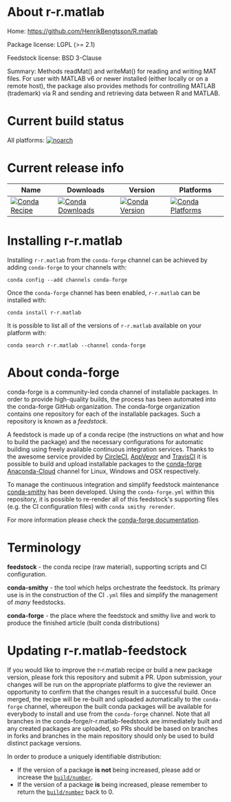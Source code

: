 About r-r.matlab
================

Home: https://github.com/HenrikBengtsson/R.matlab

Package license: LGPL (>= 2.1)

Feedstock license: BSD 3-Clause

Summary: Methods readMat() and writeMat() for reading and writing MAT files.  For user with MATLAB v6 or newer installed (either locally or on a remote host), the package also provides methods for controlling MATLAB (trademark) via R and sending and retrieving data between R and MATLAB.



Current build status
====================

All platforms:
[![noarch](https://img.shields.io/circleci/project/github/conda-forge/r-r.matlab-feedstock/master.svg?label=noarch)](https://circleci.com/gh/conda-forge/r-r.matlab-feedstock)

Current release info
====================

| Name | Downloads | Version | Platforms |
| --- | --- | --- | --- |
| [![Conda Recipe](https://img.shields.io/badge/recipe-r--r.matlab-green.svg)](https://anaconda.org/conda-forge/r-r.matlab) | [![Conda Downloads](https://img.shields.io/conda/dn/conda-forge/r-r.matlab.svg)](https://anaconda.org/conda-forge/r-r.matlab) | [![Conda Version](https://img.shields.io/conda/vn/conda-forge/r-r.matlab.svg)](https://anaconda.org/conda-forge/r-r.matlab) | [![Conda Platforms](https://img.shields.io/conda/pn/conda-forge/r-r.matlab.svg)](https://anaconda.org/conda-forge/r-r.matlab) |

Installing r-r.matlab
=====================

Installing `r-r.matlab` from the `conda-forge` channel can be achieved by adding `conda-forge` to your channels with:

```
conda config --add channels conda-forge
```

Once the `conda-forge` channel has been enabled, `r-r.matlab` can be installed with:

```
conda install r-r.matlab
```

It is possible to list all of the versions of `r-r.matlab` available on your platform with:

```
conda search r-r.matlab --channel conda-forge
```


About conda-forge
=================

conda-forge is a community-led conda channel of installable packages.
In order to provide high-quality builds, the process has been automated into the
conda-forge GitHub organization. The conda-forge organization contains one repository
for each of the installable packages. Such a repository is known as a *feedstock*.

A feedstock is made up of a conda recipe (the instructions on what and how to build
the package) and the necessary configurations for automatic building using freely
available continuous integration services. Thanks to the awesome service provided by
[CircleCI](https://circleci.com/), [AppVeyor](https://www.appveyor.com/)
and [TravisCI](https://travis-ci.org/) it is possible to build and upload installable
packages to the [conda-forge](https://anaconda.org/conda-forge)
[Anaconda-Cloud](https://anaconda.org/) channel for Linux, Windows and OSX respectively.

To manage the continuous integration and simplify feedstock maintenance
[conda-smithy](https://github.com/conda-forge/conda-smithy) has been developed.
Using the ``conda-forge.yml`` within this repository, it is possible to re-render all of
this feedstock's supporting files (e.g. the CI configuration files) with ``conda smithy rerender``.

For more information please check the [conda-forge documentation](https://conda-forge.org/docs/).

Terminology
===========

**feedstock** - the conda recipe (raw material), supporting scripts and CI configuration.

**conda-smithy** - the tool which helps orchestrate the feedstock.
                   Its primary use is in the construction of the CI ``.yml`` files
                   and simplify the management of *many* feedstocks.

**conda-forge** - the place where the feedstock and smithy live and work to
                  produce the finished article (built conda distributions)


Updating r-r.matlab-feedstock
=============================

If you would like to improve the r-r.matlab recipe or build a new
package version, please fork this repository and submit a PR. Upon submission,
your changes will be run on the appropriate platforms to give the reviewer an
opportunity to confirm that the changes result in a successful build. Once
merged, the recipe will be re-built and uploaded automatically to the
`conda-forge` channel, whereupon the built conda packages will be available for
everybody to install and use from the `conda-forge` channel.
Note that all branches in the conda-forge/r-r.matlab-feedstock are
immediately built and any created packages are uploaded, so PRs should be based
on branches in forks and branches in the main repository should only be used to
build distinct package versions.

In order to produce a uniquely identifiable distribution:
 * If the version of a package **is not** being increased, please add or increase
   the [``build/number``](https://conda.io/docs/user-guide/tasks/build-packages/define-metadata.html#build-number-and-string).
 * If the version of a package **is** being increased, please remember to return
   the [``build/number``](https://conda.io/docs/user-guide/tasks/build-packages/define-metadata.html#build-number-and-string)
   back to 0.
